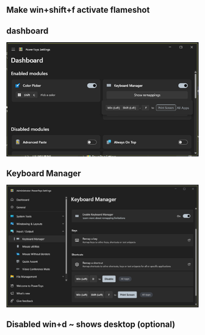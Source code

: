 ## Make win+shift+f activate flameshot

## dashboard
![dashboard](https://raw.githubusercontent.com/dillacorn/win-glaze-dots/refs/heads/main/ScreenShots_For_Guides/powertoys/dashboard.png)
## Keyboard Manager
![dashboard](https://raw.githubusercontent.com/dillacorn/win-glaze-dots/refs/heads/main/ScreenShots_For_Guides/powertoys/keyboard_manager.png)
## Disabled win+d ~ shows desktop (optional)